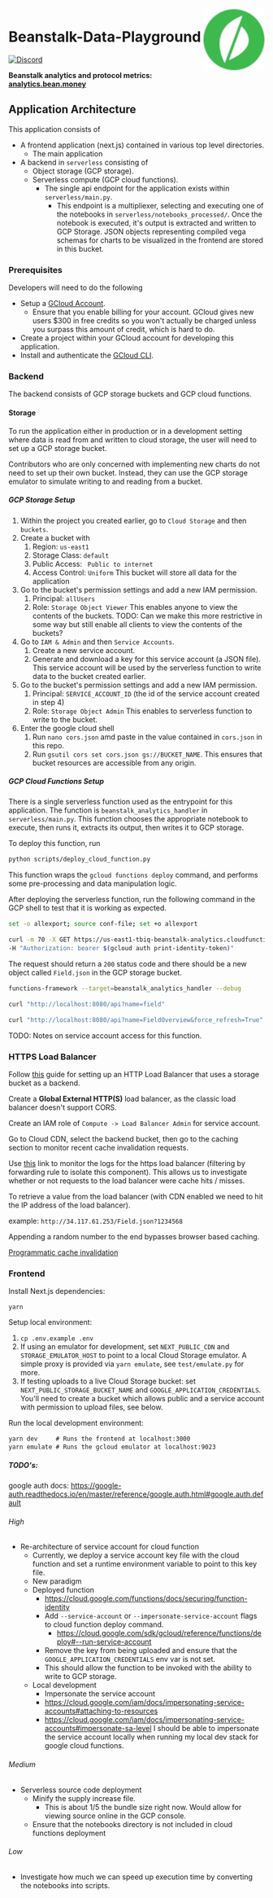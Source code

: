 <img src="public/bean-logo-circled.svg" alt="Beanstalk logo" align="right" width="120" />

# Beanstalk-Data-Playground

[![Discord][discord-badge]][discord-url]

[discord-badge]: https://img.shields.io/discord/880413392916054098?label=Beanstalk
[discord-url]: https://discord.gg/beanstalk

**Beanstalk analytics and protocol metrics: [analytics.bean.money](https://analytics.bean.money)**

## Application Architecture 

This application consists of
- A frontend application (next.js) contained in various top level directories.
  - The main application 
- A backend in `serverless` consisting of 
  - Object storage (GCP storage). 
  - Serverless compute (GCP cloud functions). 
    - The single api endpoint for the application exists within `serverless/main.py`.
      - This endpoint is a multipliexer, selecting and executing one of the notebooks in 
      `serverless/notebooks_processed/`. Once the notebook is executed, it's output is 
      extracted and written to GCP Storage. JSON objects representing compiled vega 
      schemas for charts to be visualized in the frontend are stored in this bucket. 

### Prerequisites

Developers will need to do the following 
- Setup a [GCloud Account](https://cloud.google.com/). 
  - Ensure that you enable billing for your account. GCloud gives new users $300 in free credits so 
  you won't actually be charged unless you surpass this amount of credit, which is hard to do. 
- Create a project within your GCloud account for developing this application. 
- Install and authenticate the [GCloud CLI](https://cloud.google.com/sdk/docs/install). 

### Backend 

The backend consists of GCP storage buckets and GCP cloud functions. 

#### Storage 

To run the application either in production or in a development setting where data is read from 
and written to cloud storage, the user will need to set up a GCP storage bucket. 

Contributors who are only concerned with implementing new charts do not need to set
up their own bucket. Instead, they can use the GCP storage emulator to simulate writing 
to and reading from a bucket. 

##### GCP Storage Setup 

1. Within the project you created earlier, go to `Cloud Storage` and then `buckets`. 
2. Create a bucket with 
   1. Region: `us-east1` 
   2. Storage Class: `default` 
   3. Public Access: ` Public to internet` 
   4. Access Control: `Uniform`
   This bucket will store all data for the application 
3. Go to the bucket's permission settings and add a new IAM permission.
   1. Principal: `allUsers` 
   2. Role: `Storage Object Viewer`
   This enables anyone to view the contents of the buckets. 
   TODO: Can we make this more restrictive in some way but still enable all 
   clients to view the contents of the buckets? 
4. Go to `IAM & Admin` and then `Service Accounts`. 
   1. Create a new service account. 
   2. Generate and download a key for this service account (a JSON file).
   This service account will be used by the serverless function to write 
   data to the bucket created earlier. 
5. Go to the bucket's permission settings and add a new IAM permission.
   1. Principal: `SERVICE_ACCOUNT_ID` (the id of the service account created in step 4) 
   2. Role: `Storage Object Admin`
   This enables to serverless function to write to the bucket. 
6. Enter the google cloud shell 
   1. Run `nano cors.json` amd paste in the value contained in `cors.json` in this repo.
   2. Run `gsutil cors set cors.json gs://BUCKET_NAME`.
   This ensures that bucket resources are accessible from any origin. 

##### GCP Cloud Functions Setup 

There is a single serverless function used as the entrypoint for this 
application. The function is `beanstalk_analytics_handler` in 
`serverless/main.py`. This function chooses the appropriate notebook 
to execute, then runs it, extracts its output, then writes it to GCP 
storage. 

To deploy this function, run 

```bash 
python scripts/deploy_cloud_function.py
```

This function wraps the `gcloud functions deploy` command, and performs
some pre-processing and data manipulation logic. 

After deploying the serverless function, run the following command in the 
GCP shell to test that it is working as expected. 

```bash 
set -o allexport; source conf-file; set +o allexport
```

```bash 
curl -m 70 -X GET https://us-east1-tbiq-beanstalk-analytics.cloudfunctions.net/beanstalk_analytics_handler?name=field \
-H "Authorization: bearer $(gcloud auth print-identity-token)"
```

The request should return a `200` status code and there should be a new object
called `Field.json` in the GCP storage bucket. 

```bash
functions-framework --target=beanstalk_analytics_handler --debug 
```

```bash 
curl "http://localhost:8080/api?name=field"
```

```bash
curl "http://localhost:8080/api?name=FieldOverview&force_refresh=True"
```

TODO: Notes on service account access for this function. 

### HTTPS Load Balancer 

Follow [this](https://cloud.google.com/cdn/docs/setting-up-cdn-with-bucket) guide for setting up an HTTP Load Balancer that uses a storage bucket as a backend. 

Create a **Global External HTTP(S)** load balancer, as the classic load balancer doesn't support CORS. 

Create an IAM role of `Compute -> Load Balancer Admin` for service account. 

Go to Cloud CDN, select the backend bucket, then go to the caching section to monitor recent cache invalidation requests. 

Use [this](https://console.cloud.google.com/logs/query;query=resource.type%3D%22http_load_balancer%22%0Aresource.labels.forwarding_rule_name%3D%22http-lb%22;summaryFields=:false:32:beginning;cursorTimestamp=2022-09-09T04:18:55.301642Z?_ga=2.177749413.1458977516.1662403865-1595580898.1662403865&_gac=1.87929578.1662597955.Cj0KCQjwguGYBhDRARIsAHgRm4_hIPBcIbRNh_KE8yYIQfwdzvktlvWvv0_WpwqSZ6zNVn2feLtvwdQaAtYPEALw_wcB&project=tbiq-beanstalk-analytics) link to monitor the logs for the https load balancer (filtering by forwarding rule to 
isolate this component). This allows us to investigate whether or not requests to the load balancer were cache hits / misses. 

To retrieve a value from the load balancer (with CDN enabled we need to hit the IP address of the load balancer). 

example: `http://34.117.61.253/Field.json?1234568`

Appending a random number to the end bypasses browser based caching. 

[Programmatic cache invalidation](https://cloud.google.com/compute/docs/reference/rest/v1/urlMaps/invalidateCache?apix_params=%7B%22project%22%3A%22tbiq-beanstalk-analytics%22%2C%22urlMap%22%3A%22http-lb%22%2C%22resource%22%3A%7B%22path%22%3A%22%2FField.json%22%7D%7D)

### Frontend 

Install Next.js dependencies:

```
yarn
```

Setup local environment:

1. `cp .env.example .env`
2. If using an emulator for development, set `NEXT_PUBLIC_CDN` and `STORAGE_EMULATOR_HOST` to point to a local Cloud Storage emulator. A simple proxy is provided via `yarn emulate`, see `test/emulate.py` for more.
3. If testing uploads to a live Cloud Storage bucket: set `NEXT_PUBLIC_STORAGE_BUCKET_NAME` and `GOOGLE_APPLICATION_CREDENTIALS`. You'll need to create a bucket which allows public and a service account with permission to upload files, see below.

Run the local development environment:

```
yarn dev     # Runs the frontend at localhost:3000
yarn emulate # Runs the gcloud emulator at localhost:9023
```

##### TODO's: 

google auth docs: https://google-auth.readthedocs.io/en/master/reference/google.auth.html#google.auth.default

###### High 

- Re-architecture of service account for cloud function 
  - Currently, we deploy a service account key file with the cloud function
  and set a runtime environment variable to point to this key file. 
  - New paradigm
   - Deployed function 
     - https://cloud.google.com/functions/docs/securing/function-identity
     - Add `--service-account` or `--impersonate-service-account` flags to cloud 
     function deploy command. 
       - https://cloud.google.com/sdk/gcloud/reference/functions/deploy#--run-service-account
     - Remove the key from being uploaded and ensure that the 
     `GOOGLE_APPLICATION_CREDENTIALS` env var is not set. 
     - This should allow the function to be invoked with the ability 
     to write to GCP storage. 
   - Local development 
     - Impersonate the service account 
     - https://cloud.google.com/iam/docs/impersonating-service-accounts#attaching-to-resources
     - https://cloud.google.com/iam/docs/impersonating-service-accounts#impersonate-sa-level
     I should be able to impersonate the service account locally when running my local dev 
     stack for google cloud functions. 

###### Medium 

- Serverless source code deployment 
  - Minify the supply increase file. 
    - This is about 1/5 the bundle size right now. Would allow for viewing source online in the GCP console. 
  - Ensure that the notebooks directory is not included in cloud functions deployment 

###### Low 

- Investigate how much we can speed up execution time by converting 
  the notebooks into scripts. 
